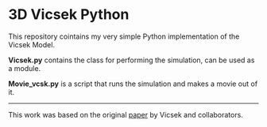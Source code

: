 # 3D Vicsek Python
This repository cointains my very simple Python implementation of the Vicsek Model.

**Vicsek.py** contains the class for performing the simulation, can be used as a module.

**Movie_vcsk.py** is a script that runs the simulation and makes a movie out of it.
 
---
 
This work was based on the original [paper](https://journals.aps.org/prl/abstract/10.1103/PhysRevLett.75.1226) by Vicsek and collaborators.
